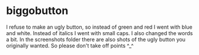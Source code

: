 # biggobutton
I refuse to make an ugly button, so instead of green and red I went with blue and white. Instead of italics I went with small caps. I also changed the words a bit. In the screenshots folder there are also shots of the ugly button you originally wanted. So please don't take off points ^_^ 
